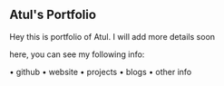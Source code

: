 ## Atul's Portfolio

Hey this is portfolio of Atul. I will add more details soon

here, you can see my following info:

• github
• website
• projects
• blogs
• other info
